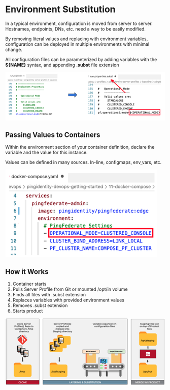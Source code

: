 # Environment Substitution

In a typical environment, configuration is moved from server to server. Hostnames, endpoints, DNs, etc. need a way to be easily modified.

By removing literal values and replacing with environment variables,  configuration can be deployed in multiple environments with minimal change.

All configuration files can be parameterized by adding variables with the **${NAME}** syntax, and appending **.subst** file extension

![run.properties.subst](images/CONFIG_SUBSTITUTION.png)

## Passing Values to Containers

Within the environment section of your container definition, declare the variable and the value for this instance.

Values can be defined in many sources. In-line, configmaps, env_vars, etc.

![docker compose environment variables](images/COMPOSE_SUBSTITUTION.png)

## How it Works

1. Container starts
1. Pulls Server Profile from Git or mounted /opt/in volume
1. Finds all files with .subst extension
1. Replaces variables with provided environment values
1. Removes .subst extension
1. Starts product

![profile start up sequence](images/PROFILES_PROCESS.png)
